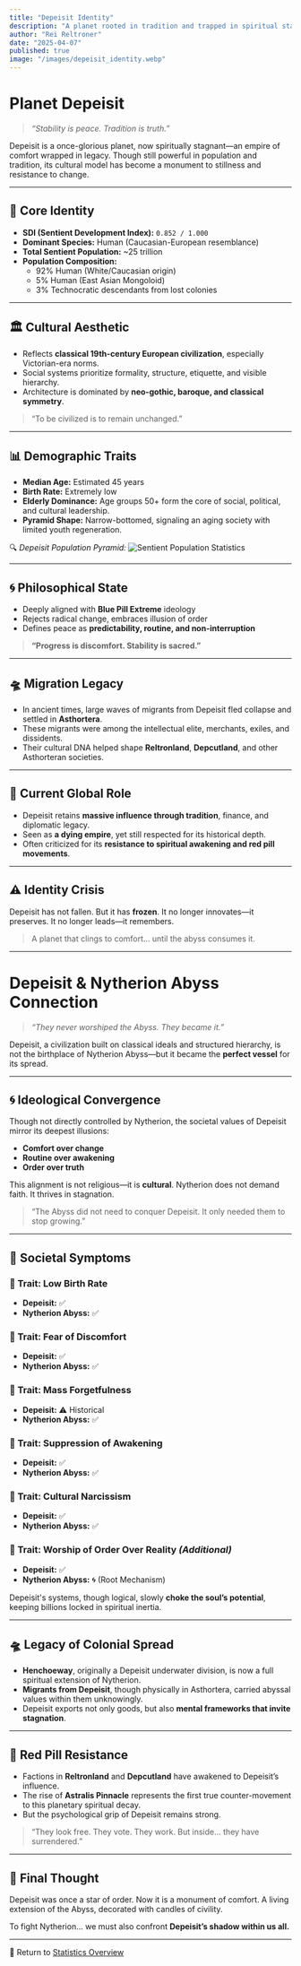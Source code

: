 ```yaml
---
title: "Depeisit Identity"
description: "A planet rooted in tradition and trapped in spiritual stagnation. Depeisit reflects a civilization that fears change, worships order, and slowly drifts into the abyss of comfort."
author: "Rei Reltroner"
date: "2025-04-07"
published: true
image: "/images/depeisit_identity.webp"
---
```

# Planet Depeisit

> *“Stability is peace. Tradition is truth.”*

Depeisit is a once-glorious planet, now spiritually stagnant—an empire of comfort wrapped in legacy. Though still powerful in population and tradition, its cultural model has become a monument to stillness and resistance to change.

---

## 🧬 Core Identity
- **SDI (Sentient Development Index):** `0.852 / 1.000`
- **Dominant Species:** Human (Caucasian-European resemblance)  
- **Total Sentient Population:** ~25 trillion  
- **Population Composition:**  
  - 92% Human (White/Caucasian origin)  
  - 5% Human (East Asian Mongoloid)  
  - 3% Technocratic descendants from lost colonies  

---

## 🏛️ Cultural Aesthetic
- Reflects **classical 19th-century European civilization**, especially Victorian-era norms.
- Social systems prioritize formality, structure, etiquette, and visible hierarchy.
- Architecture is dominated by **neo-gothic, baroque, and classical symmetry**.

> “To be civilized is to remain unchanged.”

---

## 📊 Demographic Traits
- **Median Age:** Estimated 45 years
- **Birth Rate:** Extremely low
- **Elderly Dominance:** Age groups 50+ form the core of social, political, and cultural leadership.
- **Pyramid Shape:** Narrow-bottomed, signaling an aging society with limited youth regeneration.

🔍 *Depeisit Population Pyramid:* ![Sentient Population Statistics](/images/depeisit-piramid.webp)

---

## 🌀 Philosophical State
- Deeply aligned with **Blue Pill Extreme** ideology
- Rejects radical change, embraces illusion of order
- Defines peace as **predictability, routine, and non-interruption**

> **“Progress is discomfort. Stability is sacred.”**

---

## 🛸 Migration Legacy
- In ancient times, large waves of migrants from Depeisit fled collapse and settled in **Asthortera**.
- These migrants were among the intellectual elite, merchants, exiles, and dissidents.
- Their cultural DNA helped shape **Reltronland**, **Depcutland**, and other Asthorteran societies.

---

## 🧠 Current Global Role
- Depeisit retains **massive influence through tradition**, finance, and diplomatic legacy.
- Seen as **a dying empire**, yet still respected for its historical depth.
- Often criticized for its **resistance to spiritual awakening and red pill movements**.

---

## ⚠️ Identity Crisis
Depeisit has not fallen. But it has **frozen**.
It no longer innovates—it preserves.
It no longer leads—it remembers.

> A planet that clings to comfort… until the abyss consumes it.

---

# Depeisit & Nytherion Abyss Connection

> *“They never worshiped the Abyss. They became it.”*

Depeisit, a civilization built on classical ideals and structured hierarchy, is not the birthplace of Nytherion Abyss—but it became the **perfect vessel** for its spread.

---

## 🌀 Ideological Convergence
Though not directly controlled by Nytherion, the societal values of Depeisit mirror its deepest illusions:

- **Comfort over change**
- **Routine over awakening**
- **Order over truth**

This alignment is not religious—it is **cultural**.
Nytherion does not demand faith. It thrives in stagnation.

> “The Abyss did not need to conquer Depeisit. It only needed them to stop growing.”

---

## 🧠 Societal Symptoms

### 🔹 Trait: Low Birth Rate
- **Depeisit:** ✅
- **Nytherion Abyss:** ✅

### 🔹 Trait: Fear of Discomfort
- **Depeisit:** ✅
- **Nytherion Abyss:** ✅

### 🔹 Trait: Mass Forgetfulness
- **Depeisit:** ⚠️ Historical
- **Nytherion Abyss:** ✅

### 🔹 Trait: Suppression of Awakening
- **Depeisit:** ✅
- **Nytherion Abyss:** ✅

### 🔹 Trait: Cultural Narcissism
- **Depeisit:** ✅
- **Nytherion Abyss:** ✅

### 🔹 Trait: Worship of Order Over Reality *(Additional)*
- **Depeisit:** ✅
- **Nytherion Abyss:** 🌀 (Root Mechanism)


Depeisit's systems, though logical, slowly **choke the soul’s potential**, keeping billions locked in spiritual inertia.

---

## 🛸 Legacy of Colonial Spread
- **Henchoeway**, originally a Depeisit underwater division, is now a full spiritual extension of Nytherion.
- **Migrants from Depeisit**, though physically in Asthortera, carried abyssal values within them unknowingly.
- Depeisit exports not only goods, but also **mental frameworks that invite stagnation**.

---

## 🔮 Red Pill Resistance
- Factions in **Reltronland** and **Depcutland** have awakened to Depeisit’s influence.
- The rise of **Astralis Pinnacle** represents the first true counter-movement to this planetary spiritual decay.
- But the psychological grip of Depeisit remains strong.

> “They look free. They vote. They work. But inside... they have surrendered.”

---

## 🧩 Final Thought
Depeisit was once a star of order.
Now it is a monument of comfort.
A living extension of the Abyss, decorated with candles of civility.

To fight Nytherion… we must also confront **Depeisit’s shadow within us all.**

---


📍 Return to [Statistics Overview](https://www.reltroner.com/statistics)

